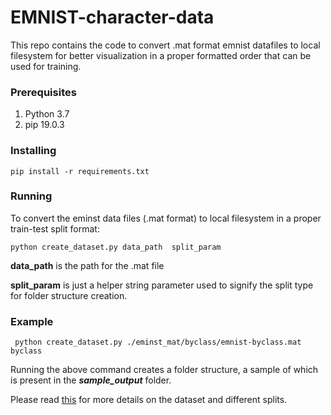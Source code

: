 # EMNIST-character-data
This repo contains the code to convert .mat format emnist datafiles to local filesystem for better visualization in a proper formatted order that can be used for training.

### Prerequisites

1. Python 3.7
2. pip 19.0.3

### Installing
```
pip install -r requirements.txt
```

### Running

To convert the eminst data files (.mat format) to local filesystem in a proper train-test split format:

```python create_dataset.py data_path  split_param ```

**data_path** is the path for the .mat file

**split_param** is just a helper string parameter used to signify the split type for folder structure creation. 

### Example

``` python create_dataset.py ./eminst_mat/byclass/emnist-byclass.mat byclass```

Running the above command creates a folder structure, a sample of which is present in the ***sample_output*** folder.

Please read [this](https://www.nist.gov/node/1298471/emnist-dataset) for more details on the dataset and different splits.
